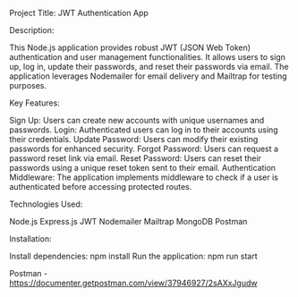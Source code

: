 Project Title: JWT Authentication App

Description:

This Node.js application provides robust JWT (JSON Web Token) authentication and user management functionalities. It allows users to sign up, log in, update their passwords, and reset their passwords via email. The application leverages Nodemailer for email delivery and Mailtrap for testing purposes.

Key Features:

Sign Up: Users can create new accounts with unique usernames and passwords.
Login: Authenticated users can log in to their accounts using their credentials.
Update Password: Users can modify their existing passwords for enhanced security.
Forgot Password: Users can request a password reset link via email.
Reset Password: Users can reset their passwords using a unique reset token sent to their email.
Authentication Middleware: The application implements middleware to check if a user is authenticated before accessing protected routes.

Technologies Used:

Node.js
Express.js
JWT
Nodemailer
Mailtrap
MongoDB
Postman

Installation:

Install dependencies: npm install
Run the application: npm run start

Postman - https://documenter.getpostman.com/view/37946927/2sAXxJgudw
